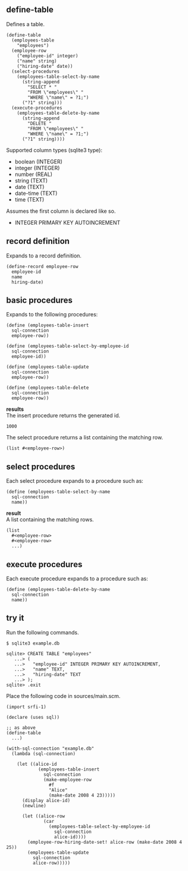 define-table
------------
Defines a table.

    (define-table
      (employees-table
        "employees")
      (employee-row
        ("employee-id" integer)
        ("name" string)
        ("hiring-date" date))
      (select-procedures
        (employees-table-select-by-name
          (string-append
            "SELECT * "
            "FROM \"employees\" "
            "WHERE \"name\" = ?1;")
          ("?1" string)))
      (execute-procedures
        (employees-table-delete-by-name
          (string-append
            "DELETE "
            "FROM \"employees\" "
            "WHERE \"name\" = ?1;")
          ("?1" string))))

Supported column types (sqlite3 type):

- boolean (INTEGER)
- integer (INTEGER)
- number (REAL)
- string (TEXT)
- date (TEXT)
- date-time (TEXT)
- time (TEXT)

Assumes the first column is declared like so.

- INTEGER PRIMARY KEY AUTOINCREMENT

record definition
-----------------
Expands to a record definition.

    (define-record employee-row
      employee-id
      name
      hiring-date)

basic procedures
----------------
Expands to the following procedures:

    (define (employees-table-insert
      sql-connection
      employee-row))

    (define (employees-table-select-by-employee-id
      sql-connection
      employee-id))

    (define (employees-table-update
      sql-connection
      employee-row))

    (define (employees-table-delete
      sql-connection
      employee-row))

__results__  
The insert procedure returns the generated id.

    1000

The select procedure returns a list containing the matching row.

    (list #<employee-row>)

select procedures
-----------------
Each select procedure expands to a procedure such as:

    (define (employees-table-select-by-name
      sql-connection
      name))

__result__  
A list containing the matching rows.

    (list
      #<employee-row>
      #<employee-row>
      ...)

execute procedures
------------------
Each execute procedure expands to a procedure such as:

    (define (employees-table-delete-by-name
      sql-connection
      name))

try it
------
Run the following commands.

    $ sqlite3 example.db

    sqlite> CREATE TABLE "employees"
       ...> (
       ...>   "employee-id" INTEGER PRIMARY KEY AUTOINCREMENT,
       ...>   "name" TEXT,
       ...>   "hiring-date" TEXT
       ...> );
    sqlite> .exit

Place the following code in sources/main.scm.

    (import srfi-1)

    (declare (uses sql))

    ;; as above
    (define-table
      ...)

    (with-sql-connection "example.db"
      (lambda (sql-connection)

        (let ((alice-id
                (employees-table-insert
                  sql-connection
                  (make-employee-row
                    #f
                    "Alice"
                    (make-date 2008 4 23)))))
          (display alice-id)
          (newline)

          (let ((alice-row
                  (car
                    (employees-table-select-by-employee-id
                      sql-connection
                      alice-id))))
            (employee-row-hiring-date-set! alice-row (make-date 2008 4 25))
            (employees-table-update
              sql-connection
              alice-row)))))
